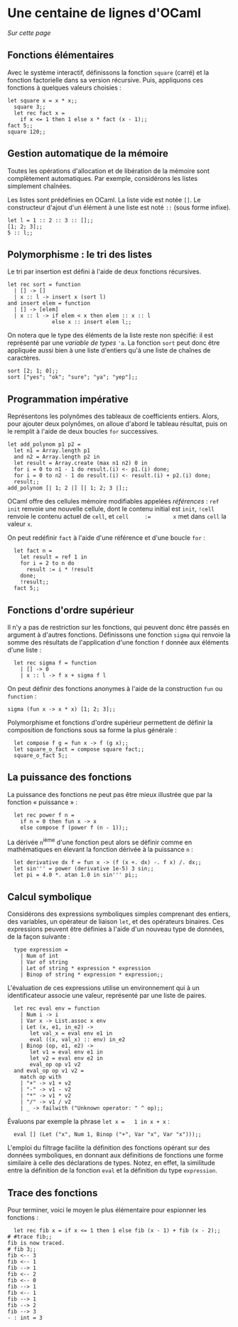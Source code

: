 <!-- ((! set title Une centaine de lignes d'OCaml !)) -->

# Une centaine de lignes d'OCaml
*Sur cette page*

## Fonctions élémentaires
Avec le système interactif, définissons la fonction `square` (carré) et
la fonction factorielle dans sa version récursive. Puis, appliquons ces
fonctions à quelques valeurs choisies :

```tryocaml
let square x = x * x;;
  square 3;;
  let rec fact x =
    if x <= 1 then 1 else x * fact (x - 1);;
fact 5;;
square 120;;
```
## Gestion automatique de la mémoire
Toutes les opérations d'allocation et de libération de la mémoire sont
complètement automatiques. Par exemple, considérons les listes
simplement chaînées.

Les listes sont prédéfinies en OCaml. La liste vide est notée `[]`. Le
constructeur d'ajout d'un élément à une liste est noté `::` (sous forme
infixe).

```tryocaml
let l = 1 :: 2 :: 3 :: [];;
[1; 2; 3];;
5 :: l;;
```
## Polymorphisme : le tri des listes
Le tri par insertion est défini à l'aide de deux fonctions récursives.

```tryocaml
let rec sort = function
  | [] -> []
  | x :: l -> insert x (sort l)
and insert elem = function
  | [] -> [elem]
  | x :: l -> if elem < x then elem :: x :: l
              else x :: insert elem l;;
```
On notera que le type des éléments de la liste reste non spécifié: il
est représenté par une *variable de types* `'a`. La fonction `sort` peut
donc être appliquée aussi bien à une liste d'entiers qu'à une liste de
chaînes de caractères.

```tryocaml
sort [2; 1; 0];;
sort ["yes"; "ok"; "sure"; "ya"; "yep"];;
```
## Programmation impérative
Représentons les polynômes des tableaux de coefficients entiers. Alors,
pour ajouter deux polynômes, on alloue d'abord le tableau résultat, puis
on le remplit à l'aide de deux boucles `for` successives.

```tryocaml
let add_polynom p1 p2 =
  let n1 = Array.length p1
  and n2 = Array.length p2 in
  let result = Array.create (max n1 n2) 0 in
  for i = 0 to n1 - 1 do result.(i) <- p1.(i) done;
  for i = 0 to n2 - 1 do result.(i) <- result.(i) + p2.(i) done;
  result;;
add_polynom [| 1; 2 |] [| 1; 2; 3 |];;
```
OCaml offre des cellules mémoire modifiables appelées *références* :
`ref init` renvoie une nouvelle cellule, dont le contenu initial est
`init`, `!cell` renvoie le contenu actuel de `cell`, et
`cell     :=       x` met dans `cell` la valeur `x`.

On peut redéfinir `fact` à l'aide d'une référence et d'une boucle `for`
:

```tryocaml
  let fact n =
    let result = ref 1 in
    for i = 2 to n do
      result := i * !result
    done;
    !result;;
  fact 5;;
```
## Fonctions d'ordre supérieur
Il n'y a pas de restriction sur les fonctions, qui peuvent donc être
passés en argument à d'autres fonctions. Définissons une fonction
`sigma` qui renvoie la somme des résultats de l'application d'une
fonction `f` donnée aux éléments d'une liste :

```tryocaml
  let rec sigma f = function
    | [] -> 0
    | x :: l -> f x + sigma f l
```
On peut définir des fonctions anonymes à l'aide de la construction `fun`
ou `function` :

```tryocaml
sigma (fun x -> x * x) [1; 2; 3];;
```
Polymorphisme et fonctions d'ordre supérieur permettent de définir la
composition de fonctions sous sa forme la plus générale :

```tryocaml
  let compose f g = fun x -> f (g x);;
  let square_o_fact = compose square fact;;
  square_o_fact 5;;
```
## La puissance des fonctions
La puissance des fonctions ne peut pas être mieux illustrée que par la
fonction « puissance » :

```tryocaml
  let rec power f n = 
    if n = 0 then fun x -> x 
    else compose f (power f (n - 1));;
```
La dérivée `n`<sup>ième</sup> d'une fonction peut alors se définir comme
en mathématiques en élevant la fonction dérivée à la puissance `n` :

```tryocaml
  let derivative dx f = fun x -> (f (x +. dx) -. f x) /. dx;;
  let sin''' = power (derivative 1e-5) 3 sin;;
  let pi = 4.0 *. atan 1.0 in sin''' pi;;
```
## Calcul symbolique
Considérons des expressions symboliques simples comprenant des entiers,
des variables, un opérateur de liaison `let`, et des opérateurs
binaires. Ces expressions peuvent être définies à l'aide d'un nouveau
type de données, de la façon suivante :

```tryocaml
  type expression =
    | Num of int
    | Var of string
    | Let of string * expression * expression
    | Binop of string * expression * expression;;
```
L'évaluation de ces expressions utilise un environnement qui à un
identificateur associe une valeur, représenté par une liste de paires.

```tryocaml
  let rec eval env = function
    | Num i -> i
    | Var x -> List.assoc x env
    | Let (x, e1, in_e2) ->
       let val_x = eval env e1 in
       eval ((x, val_x) :: env) in_e2
    | Binop (op, e1, e2) ->
       let v1 = eval env e1 in
       let v2 = eval env e2 in
       eval_op op v1 v2
  and eval_op op v1 v2 =
    match op with
    | "+" -> v1 + v2
    | "-" -> v1 - v2
    | "*" -> v1 * v2
    | "/" -> v1 / v2
    | _ -> failwith ("Unknown operator: " ^ op);;
```
Évaluons par exemple la phrase `let x =   1 in x + x` :

```tryocaml
  eval [] (Let ("x", Num 1, Binop ("+", Var "x", Var "x")));;
```
L'emploi du filtrage facilite la définition des fonctions opérant sur
des données symboliques, en donnant aux définitions de fonctions une
forme similaire à celle des déclarations de types. Notez, en effet, la
similitude entre la définition de la fonction `eval` et la définition du
type `expression`.

## Trace des fonctions
Pour terminer, voici le moyen le plus élémentaire pour espionner les
fonctions :

```tryocaml
  let rec fib x = if x <= 1 then 1 else fib (x - 1) + fib (x - 2);;
# #trace fib;;
fib is now traced.
# fib 3;;
fib <-- 3
fib <-- 1
fib --> 1
fib <-- 2
fib <-- 0
fib --> 1
fib <-- 1
fib --> 1
fib --> 2
fib --> 3
- : int = 3

```
